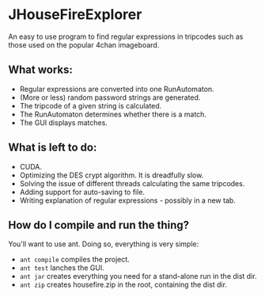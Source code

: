 # JHouseFireExplorer

An easy to use program to find regular expressions in tripcodes such as those
used on the popular 4chan imageboard.

## What works:

*   Regular expressions are converted into one RunAutomaton.
*   (More or less) random password strings are generated.
*   The tripcode of a given string is calculated.
*   The RunAutomaton determines whether there is a match.
*   The GUI displays matches.

## What is left to do:

* CUDA.
* Optimizing the DES crypt algorithm. It is dreadfully slow.
* Solving the issue of different threads calculating the same tripcodes.
* Adding support for auto-saving to file.
* Writing explanation of regular expressions - possibly in a new tab.

## How do I compile and run the thing?

You'll want to use ant. Doing so, everything is very simple:

*   `ant compile` compiles the project.
*   `ant test` lanches the GUI.
*   `ant jar` creates everything you need for a stand-alone run in the dist dir.
*   `ant zip` creates housefire.zip in the root, containing the dist dir.
